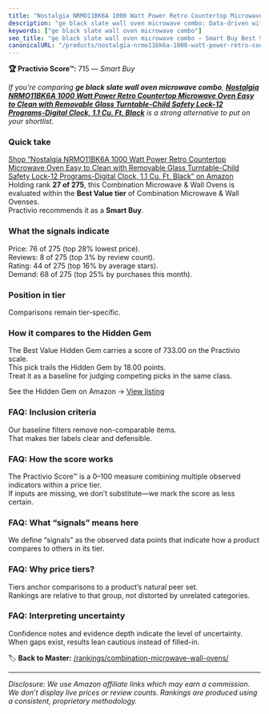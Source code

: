 ```yaml
---
title: "Nostalgia NRMO11BK6A 1000 Watt Power Retro Countertop Microwave Oven Easy to Clean with Removable Glass Turntable-Child Safety Lock-12 Programs-Digital Clock, 1.1 Cu. Ft, Black"
description: "ge black slate wall oven microwave combo: Data-driven within Best Value ranking using the Practivio Score™. Positioned by quality, value, demand, findability,…"
keywords: ["ge black slate wall oven microwave combo"]
seo_title: "ge black slate wall oven microwave combo — Smart Buy Best Value (2025)"
canonicalURL: "/products/nostalgia-nrmo11bk6a-1000-watt-power-retro-countertop-microwave-oven-easy-to-clean-with-removable-glass-turntable-child-safety-lock-12-programs-digital-clock-11-cu-ft-black-B0DKG85MFF/"
---
```


**🏆 Practivio Score™:** 715 — _Smart Buy_


*If you're comparing **ge black slate wall oven microwave combo**, **[Nostalgia NRMO11BK6A 1000 Watt Power Retro Countertop Microwave Oven Easy to Clean with Removable Glass Turntable-Child Safety Lock-12 Programs-Digital Clock, 1.1 Cu. Ft, Black](https://www.amazon.com/dp/B0DKG85MFF?tag=practivio-20)** is a strong alternative to put on your shortlist.*
### Quick take
[Shop “Nostalgia NRMO11BK6A 1000 Watt Power Retro Countertop Microwave Oven Easy to Clean with Removable Glass Turntable-Child Safety Lock-12 Programs-Digital Clock, 1.1 Cu. Ft, Black” on Amazon](https://www.amazon.com/dp/B0DKG85MFF?tag=practivio-20)
Holding rank **27 of 275**, this Combination Microwave & Wall Ovens is evaluated within the **Best Value tier** of Combination Microwave & Wall Ovenses.  
Practivio recommends it as a **Smart Buy**.

### What the signals indicate
Price: 76 of 275 (top 28% lowest price).  
Reviews: 8 of 275 (top 3% by review count).  
Rating: 44 of 275 (top 16% by average stars).  
Demand: 68 of 275 (top 25% by purchases this month).

### Position in tier
Comparisons remain tier-specific.

### How it compares to the Hidden Gem
The Best Value Hidden Gem carries a score of 733.00 on the Practivio scale.  
This pick trails the Hidden Gem by 18.00 points.  
Treat it as a baseline for judging competing picks in the same class.  

See the Hidden Gem on Amazon → [View listing](https://www.amazon.com/dp/B0DY11H2PJ?tag=practivio-20)

### FAQ: Inclusion criteria
Our baseline filters remove non-comparable items.  
That makes tier labels clear and defensible.

### FAQ: How the score works
The Practivio Score™ is a 0–100 measure combining multiple observed indicators within a price tier.  
If inputs are missing, we don’t substitute—we mark the score as less certain.

### FAQ: What “signals” means here
We define “signals” as the observed data points that indicate how a product compares to others in its tier.

### FAQ: Why price tiers?
Tiers anchor comparisons to a product’s natural peer set.  
Rankings are relative to that group, not distorted by unrelated categories.

### FAQ: Interpreting uncertainty
Confidence notes and evidence depth indicate the level of uncertainty.  
When gaps exist, results lean cautious instead of filled-in.


🏷️ **Back to Master:** [/rankings/combination-microwave-wall-ovens/](/rankings/combination-microwave-wall-ovens/)

---
_Disclosure: We use Amazon affiliate links which may earn a commission. We don’t display live prices or review counts. Rankings are produced using a consistent, proprietary methodology._
